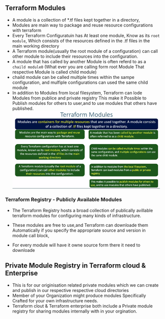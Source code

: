 ## Terraform Modules
- A module is a collection of *.tf files kept together in a directory,
- Modules are main way to package and reuse resource configurations with terraform 
- Every Terraform Configuratuin has At least one module, Know as its `root module`, Which consists of the resources defined in the .tf files in the main working directory 
- A Terraform module(usually the root module of a configuration) can call other module to include their resources into the configuration.
- A module that has called by another Module is often referd to as a `chaild module0` (What ever you are calling form root Module That respective Module is called child module)
- chaild module can be called multiple times within the sampe configuration, and mulfiple configurations can used the same child module
- In addition to Modules from local filesystem, Terraform can lode Modules from publice and private registry
This make it Possible to Publish modules for others to user,and to use modules that others have published.
![](2021-12-27-07-57-42.png)
### Terraform Registry - Publicly Available Modules
- The Terraform Registry hosts a broad collection of publically avillable terraform modules for configuring many kinds of infrastructure.
- These modules are free to use,and Terraform can downloade them Automatically if you specify the appropriate source and version in module call block,

- For every module will have it owne source form there it need to downloade

## Private Module Registry in Terraform cloud & Enterprise
- This is for our originisation related private modules which we can create and publish in our respective respective cloud directories
- Member of your Organization might produce modules Specifically Crafted for your own infrastructure needs. 
- Terraform clout & Terraform enterprise both include a Private module registry for sharing modules internally with in your orgination.
